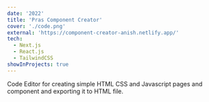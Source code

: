 ```yaml
---
date: '2022'
title: 'Pras Component Creator'
cover: './code.png'
external: 'https://component-creator-anish.netlify.app/'
tech:
  - Next.js
  - React.js
  - TailwindCSS
showInProjects: true
---
```


Code Editor for creating simple HTML CSS and Javascript pages and component and exporting it to HTML file.

